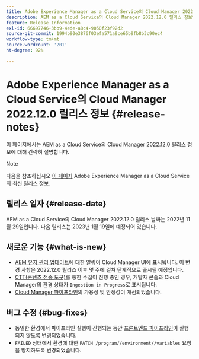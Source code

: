 ```yaml
---
title: Adobe Experience Manager as a Cloud Service의 Cloud Manager 2022.12.0 릴리스 정보
description: AEM as a Cloud Service의 Cloud Manager 2022.12.0 릴리스 정보입니다.
feature: Release Information
exl-id: 66697746-3bb9-4ede-a8c4-9050f23f92d2
source-git-commit: 1994b90e3876f03efa571a9ce65b9fb8b3c90ec4
workflow-type: tm+mt
source-wordcount: '201'
ht-degree: 92%

---
```


# Adobe Experience Manager as a Cloud Service의 Cloud Manager 2022.12.0 릴리스 정보 {#release-notes}

이 페이지에서는 AEM as a Cloud Service의 Cloud Manager 2022.12.0 릴리스 정보에 대해 간략히 설명합니다.

>[!NOTE]
>
>다음을 참조하십시오 [이 페이지](/help/release-notes/release-notes-cloud/release-notes-current.md) Adobe Experience Manager as a Cloud Service의 최신 릴리스 정보.

## 릴리스 일자 {#release-date}

AEM as a Cloud Service의 Cloud Manager 2022.12.0 릴리스 날짜는 2022년 11월 29일입니다. 다음 릴리스는 2023년 1월 19일에 예정되어 있습니다.

## 새로운 기능 {#what-is-new}

* [AEM 유지 관리 업데이트](/help/overview/what-is-new-and-different.md#aem-updates)에 대한 알림이 Cloud Manager UI에 표시됩니다. 이 변경 사항은 2022.12.0 릴리스 이후 몇 주에 걸쳐 단계적으로 출시될 예정입니다.
* [CTT(콘텐츠 전송 도구)](/help/journey-migration/content-transfer-tool/using-content-transfer-tool/overview-content-transfer-tool.md)를 통한 수집이 진행 중인 경우, 개발자 콘솔과 Cloud Manager의 환경 상태가 `Ingestion in Progress`로 표시됩니다.
* [Cloud Manager 파이프라인](/help/implementing/cloud-manager/configuring-pipelines/introduction-ci-cd-pipelines.md)의 가용성 및 안정성이 개선되었습니다.

## 버그 수정 {#bug-fixes}

* 동일한 환경에서 파이프라인 실행이 진행되는 동안 [프론트엔드 파이프라인](/help/implementing/cloud-manager/configuring-pipelines/introduction-ci-cd-pipelines.md#front-end)이 실행되지 않도록 변경되었습니다.
* `FAILED` 상태에서 환경에 대한 `PATCH /program//environment//variables` 요청을 방지하도록 변경되었습니다.
